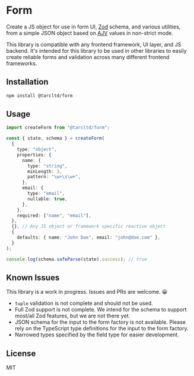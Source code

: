 # Form

Create a JS object for use in form UI, [Zod](https://github.com/colinhacks/zod) 
schema, and various utilities, from a simple JSON object based on 
[AJV](https://github.com/ajv-validator/ajv) values in non-strict mode.

This library is compatible with any frontend framework, UI layer, and JS 
backend. It's intended for this library to be used in other libraries to easily 
create reliable forms and validation across many different frontend frameworks.

## Installation

```bash
npm install @tarcltd/form
```

## Usage

```ts
import createForm from "@tarcltd/form";

const { state, schema } = createForm(
  {
    type: "object",
    properties: {
      name: {
        type: "string",
        minLength: 3,
        pattern: "\w+\s\w+",
      },
      email: {
        type: "email",
        nullable: true,
      },
    },
    required: ["name", "email"],
  },
  {}, // Any JS object or framework specific reactive object
  {
    defaults: { name: "John Doe", email: "john@doe.com" },
  }
);

console.log(schema.safeParse(state).success); // true
```

## Known Issues

This library is a work in progress. Issues and PRs are welcome. 😀

- `tuple` validation is not complete and should not be used.
- Full Zod support is not complete. We intend for the schema to support most/all
  Zod features, but we are not there yet.
- JSON schema for the input to the form factory is not available. Please rely on
  the TypeScript type definitions for the input to the form factory.
- Narrowed types specified by the field type for easier development.

## License

MIT
